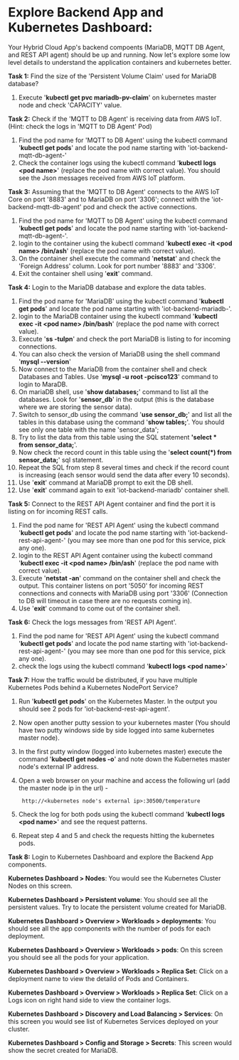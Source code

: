 # Explore Backend App and Kubernetes Dashboard:

Your Hybrid Cloud App's backend compoents (MariaDB, MQTT DB Agent, and REST API agent) should be up and running. Now let's explore some low level details to understand the application containers and kubernetes better.

**Task 1:** Find the size of the 'Persistent Volume Claim' used for MariaDB database?

1. Execute '**kubectl get pvc mariadb-pv-claim**' on kubernetes master node and check 'CAPACITY' value.

**Task 2:** Check if the 'MQTT to DB Agent' is receiving data from AWS IoT. (Hint: check the logs in 'MQTT to DB Agent' Pod)

1. Find the pod name for 'MQTT to DB Agent' using the kubectl command '**kubectl get pods**' and locate the pod name starting with 'iot-backend-mqtt-db-agent-'
2.  Check the container logs using the kubectl command '**kubectl logs \<pod name\>**' (replace the pod name with correct value). You should see the Json messages received from AWS IoT platform.


**Task 3:** Assuming that the 'MQTT to DB Agent' connects to the AWS IoT Core on port '8883' and to MariaDB on port '3306'; connect with the 'iot-backend-mqtt-db-agent' pod and check the active connections.

1. Find the pod name for 'MQTT to DB Agent' using the kubectl command '**kubectl get pods**' and locate the pod name starting with 'iot-backend-mqtt-db-agent-'.
2. login to the container using the kubectl command '**kubectl exec -it \<pod name\> /bin/ash**' (replace the pod name with correct value).
3. On the container shell execute the command '**netstat**' and check the 'Foreign Address' column. Look for port number '8883' and '3306'.
4. Exit the container shell using '**exit**' command.

**Task 4:** Login to the MariaDB database and explore the data tables. 

1. Find the pod name for 'MariaDB' using the kubectl command '**kubectl get pods**' and locate the pod name starting with 'iot-backend-mariadb-'.
2. login to the MariaDB container using the kubectl command '**kubectl exec -it \<pod name\> /bin/bash**' (replace the pod name with correct value).
3. Execute '**ss -tulpn**' and check the port MariaDB is listing to for incoming connections.
4. You can also check the version of MariaDB using the shell command '**mysql --version**'
4. Now connect to the MariaDB from the container shell and check Databases and Tables. Use '**mysql -u root -pcisco123**' command to login to MaraDB.
5. On mariaDB shell, use '**show databases;**' command to list all the databases. Look for '**sensor\_db**' in the output (this is the database where we are storing the sensor data).
6. Switch to sensor_db using the command '**use sensor\_db;**' and list all the tables in this database using the command '**show tables;**'. You should see only one table with the name 'sensor\_data';
7. Try to list the data from this table using the SQL statement **'select * from sensor\_data;**'.
8. Now check the record count in this table using the '**select count\(\*\) from sensor\_data;**' sql statement.
9. Repeat the SQL from step 8 several times and check if the record count is increasing (each sensor would send the data after every 10 seconds). 
10. Use '**exit**' command at MariaDB prompt to exit the DB shell.
11. Use '**exit**' command again to exit 'iot-backend-mariadb' container shell.


**Task 5:** Connect to the REST API Agent container and find the port it is listing on for incoming REST calls.

1. Find the pod name for 'REST API Agent' using the kubectl command '**kubectl get pods**' and locate the pod name starting with 'iot-backend-rest-api-agent-' (you may see more than one pod for this service, pick any one).
2. login to the REST API Agent container using the kubectl command '**kubectl exec -it \<pod name\> /bin/ash**' (replace the pod name with correct value).
3. Execute '**netstat -an**' command on the container shell and check the output. This container listens on port '5050' for incoming REST connections and connects with MariaDB using port '3306' (Connection to DB will timeout in case there are no requests coming in).
4. Use '**exit**' command to come out of the container shell.


**Task 6:** Check the logs messages from 'REST API Agent'.

1. Find the pod name for 'REST API Agent' using the kubectl command '**kubectl get pods**' and locate the pod name starting with 'iot-backend-rest-api-agent-' (you may see more than one pod for this service, pick any one).
2. check the logs using the kubectl command '**kubectl logs \<pod name\>**'


**Task 7:** How the traffic would be distributed, if you have multiple Kubernetes Pods behind a Kubernetes NodePort Service?

1. Run '**kubectl get pods**' on the Kubernetes Master. In the output you should see 2 pods for 'iot-backend-rest-api-agent'. 
2. Now open another putty session to your kubernetes master (You should have two putty windows side by side logged into same kubernetes master node).
3. In the first putty window (logged into kubernetes master) execute the command '**kubectl get nodes -o**' and note down the Kubernetes master node's external IP address.
4. Open a web browser on your machine and access the following url (add the master node ip in the url) -
		
		http://<kubernetes node's external ip>:30500/temperature
	
5. Check the log for both pods using the kubectl command '**kubectl logs \<pod name\>**' and see the request patterns.
6. Repeat step 4 and 5 and check the requests hitting the kubernetes pods.


**Task 8:** Login to Kubernetes Dashboard and explore the Backend App components.

**Kubernetes Dashboard \> Nodes**: You would see the Kubernetes Cluster Nodes on this screen.

**Kubernetes Dashboard \> Persistent volume**: You should see all the persistent values. Try to locate the persistent volume created for MariaDB.

**Kubernetes Dashboard \> Overview \> Workloads \> deployments**: You should see all the app components with the number of pods for each deployment.

**Kubernetes Dashboard \> Overview \> Workloads \> pods**: On this screen you should see all the pods for your application.

**Kubernetes Dashboard \> Overview \> Workloads \> Replica Set**: Click on a deployment name to view the detaild of Pods and Containers. 

**Kubernetes Dashboard \> Overview \> Workloads \> Replica Set**: Click on a Logs icon on right hand side to view the container logs.

**Kubernetes Dashboard \> Discovery and Load Balancing \> Services**: On this screen you would see list of Kubernetes Services deployed on your cluster.

**Kubernetes Dashboard \> Config and Storage \> Secrets**: This screen would show the secret created for MariaDB.








